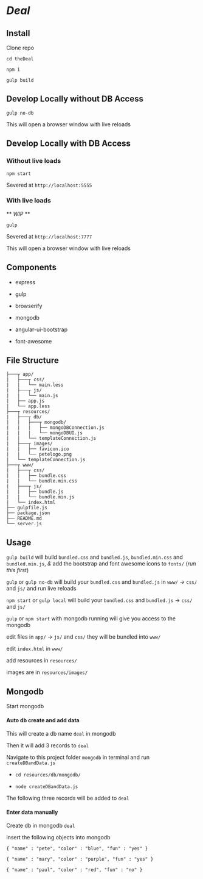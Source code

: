 # _Deal_

## Install
Clone repo

`cd theDeal`

`npm i`

`gulp build`

## Develop Locally without DB Access
`gulp no-db`

This will open a browser window with live reloads

## Develop Locally with DB Access
### Without live loads
`npm start`

Severed at `http://localhost:5555`

### With live loads
** _WIP_ **

`gulp`

Severed at `http://localhost:7777`

This will open a browser window with live reloads

## Components
- express

- gulp

- browserify

- mongodb

- angular-ui-bootstrap

- font-awesome

## File Structure
```
├───┬ app/
|   ├───┬ css/
|   |   └── main.less
|   ├───┬ js/
|   |   └── main.js
|   ├── app.js
|   └── app.less
├───┬ resources/
|   ├───┬ db/
|   |   ├───┬ mongodb/
|   |   |   ├── mongoDBConnection.js
|   |   |   └── mongoDBUI.js
|   |   └── templateConnection.js
|   ├───┬ images/
|   |   ├── favicon.ico
|   |   └── petelogo.png
|   └── templateConnection.js
├───┬ www/
|   ├───┬ css/
|   |   ├── bundle.css
|   |   └── bundle.min.css
|   ├───┬ js/
|   |   ├── bundle.js
|   |   └── bundle.min.js
|   └── index.html
├── gulpfile.js
├── package.json
├── README.md
└── server.js
```

## Usage
`gulp build` will build `bundled.css` and `bundled.js`, `bundled.min.css` and `bundled.min.js`, _&_ add the bootstrap and font awesome icons to `fonts/` (_run this first_)

`gulp` or `gulp no-db` will build your `bundled.css` and `bundled.js` in `www/` -> `css/` and `js/` and run live reloads

`npm start` or `gulp local` will build your `bundled.css` and `bundled.js` -> `css/` and `js/`

`gulp` or `npm start` with mongodb running will give you access to the mongodb

edit files in `app/` -> `js/` and `css/` they will be bundled into `www/`

edit `index.html` in `www/`

add resources in `resources/`

images are in `resources/images/`

## Mongodb
Start mongodb

#### Auto db create and add data
This will create a db name `deal` in mongodb

Then it will add 3 records to `deal`

Navigate to this project folder `mongodb` in terminal and run `createDBandData.js`

- `cd resources/db/mongodb/`

- `node createDBandData.js`

The following three records will be added to `deal`

#### Enter data manually
Create db in mongodb `deal`

insert the following objects into mongodb

`{
    "name" : "pete",
    "color" : "blue",
    "fun" : "yes"
}`

`{
    "name" : "mary",
    "color" : "purple",
    "fun" : "yes"
}`

`{
    "name" : "paul",
    "color" : "red",
    "fun" : "no"
}`


